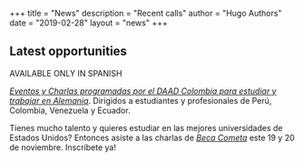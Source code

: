 +++
title = "News"
description = "Recent calls"
author = "Hugo Authors"
date = "2019-02-28"
layout = "news"
+++



## Latest opportunities


AVAILABLE ONLY IN SPANISH

[*Eventos y Charlas programadas por el DAAD Colombia para estudiar y trabajar en Alemania*](https://www.daad.co/es/quienes-somos/eventos-y-charlas-programadas/). Dirigidos a estudiantes y profesionales de Per&uacute;, Colombia, Venezuela y Ecuador.

Tienes mucho talento y quieres estudiar en las mejores universidades de Estados Unidos? Entonces asiste a las charlas de [*Beca Cometa*](https://www.somoscometa.com/landing) este  19 y 20 de noviembre. Inscr&iacute;bete ya!

